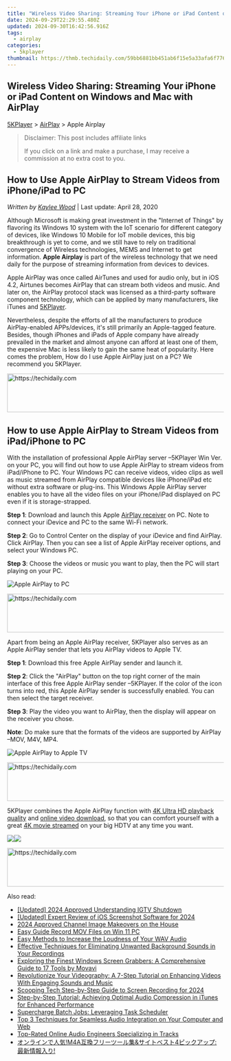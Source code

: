 ```yaml
---
title: "Wireless Video Sharing: Streaming Your iPhone or iPad Content on Windows and Mac with AirPlay"
date: 2024-09-29T22:29:55.480Z
updated: 2024-09-30T16:42:56.916Z
tags:
  - airplay
categories:
  - 5kplayer
thumbnail: https://thmb.techidaily.com/59bb6881bb451ab6f15e5a33afa6f776cb1ec0282754802f441bb66f0c3a3719.jpg
---
```


## Wireless Video Sharing: Streaming Your iPhone or iPad Content on Windows and Mac with AirPlay

[5KPlayer](https://tools.techidaily.com/5kplayer/products/) \> [AirPlay](https://tools.techidaily.com/5kplayer/airplay/) \> Apple Airplay 

>  Disclaimer: This post includes affiliate links
>
>  If you click on a link and make a purchase, I may receive a commission at no extra cost to you.
>

## How to Use Apple AirPlay to Stream Videos from iPhone/iPad to PC

 _Written by [Kaylee Wood](https://www.quora.com/profile/Amanda-Hu-21)_ | Last update: April 28, 2020

Although Microsoft is making great investment in the "Internet of Things" by flavoring its Windows 10 system with the IoT scenario for different category of devices, like Windows 10 Mobile for IoT mobile devices, this big breakthrough is yet to come, and we still have to rely on traditional convergence of Wireless technologies, MEMS and Internet to get information. **Apple Airplay** is part of the wireless technology that we need daily for the purpose of streaming information from devices to devices.

Apple AirPlay was once called AirTunes and used for audio only, but in iOS 4.2, Airtunes becomes AirPlay that can stream both videos and music. And later on, the AirPlay protocol stack was licensed as a third-party software component technology, which can be applied by many manufacturers, like iTunes and [5KPlayer](https://tools.techidaily.com/5kplayer/products/).

Nevertheless, despite the efforts of all the manufacturers to produce AirPlay-enabled APPs/devices, it's still primarily an Apple-tagged feature. Besides, though iPhones and iPads of Apple company have already prevailed in the market and almost anyone can afford at least one of them, the expensive Mac is less likely to gain the same heat of popularity. Here comes the problem, How do I use Apple AirPlay just on a PC? We recommend you 5KPlayer.

<!-- affiliate ads begin -->
<a href="https://aligracehair.sjv.io/c/5597632/1938698/19272" target="_top" id="1938698">
  <img src="//a.impactradius-go.com/display-ad/19272-1938698" border="0" alt="https://techidaily.com" width="728" height="90"/>
</a>
<img height="0" width="0" src="https://aligracehair.sjv.io/i/5597632/1938698/19272" style="position:absolute;visibility:hidden;" border="0" />
<!-- affiliate ads end -->

## How to use Apple AirPlay to Stream Videos from iPad/iPhone to PC

With the installation of professional Apple AirPlay server –5KPlayer Win Ver. on your PC, you will find out how to use Apple AirPlay to stream videos from iPad/iPhone to PC. Your Windows PC can receive videos, video clips as well as music streamed from AirPlay compatible devices like iPhone/iPad etc without extra software or plug-ins. This Windows Apple AirPlay server enables you to have all the video files on your iPhone/iPad displayed on PC even if it is storage-strapped. 

**Step 1**: Download and launch this Apple [AirPlay receiver](https://tools.techidaily.com/5kplayer/airplay/) on PC. Note to connect your iDevice and PC to the same Wi-Fi network.

**Step 2**: Go to Control Center on the display of your iDevice and find AirPlay. Click AirPlay. Then you can see a list of Apple AirPlay receiver options, and select your Windows PC.

**Step 3**: Choose the videos or music you want to play, then the PC will start playing on your PC.

![Apple AirPlay to PC](https://www.5kplayer.com/airplay/img/apple-airplay-zjy-0327.jpg) 

<!-- affiliate ads begin -->
<a href="https://aligracehair.sjv.io/c/5597632/1997662/19272" target="_top" id="1997662">
  <img src="//a.impactradius-go.com/display-ad/19272-1997662" border="0" alt="https://techidaily.com" width="728" height="90"/>
</a>
<img height="0" width="0" src="https://aligracehair.sjv.io/i/5597632/1997662/19272" style="position:absolute;visibility:hidden;" border="0" />
<!-- affiliate ads end -->

Apart from being an Apple AirPlay receiver, 5KPlayer also serves as an Apple AirPlay sender that lets you AirPlay videos to Apple TV. 

**Step 1**: Download this free Apple AirPlay sender and launch it.

**Step 2**: Click the "AirPlay" button on the top right corner of the main interface of this free Apple AirPlay sender –5KPlayer. If the color of the icon turns into red, this Apple AirPlay sender is successfully enabled. You can then select the target receiver.

**Step 3**: Play the video you want to AirPlay, then the display will appear on the receiver you chose. 

**Note**: Do make sure that the formats of the videos are supported by AirPlay –MOV, M4V, MP4\. 

![Apple AirPlay to Apple TV](https://www.5kplayer.com/airplay/img/5k-airplay-xsy-airplay-with-win10-15021501.jpg) 

<!-- affiliate ads begin -->
<a href="https://appsumo.8odi.net/c/5597632/2068439/7443" target="_top" id="2068439">
  <img src="//a.impactradius-go.com/display-ad/7443-2068439" border="0" alt="https://techidaily.com" width="728" height="90"/>
</a>
<img height="0" width="0" src="https://appsumo.8odi.net/i/5597632/2068439/7443" style="position:absolute;visibility:hidden;" border="0" />
<!-- affiliate ads end -->

5KPlayer combines the Apple AirPlay function with [4K Ultra HD playback quality](https://tools.techidaily.com/5kplayer/video-music-player/) and [online video download](https://tools.techidaily.com/5kplayer/youtube-download/), so that you can comfort yourself with a great [4K movie streamed](https://tools.techidaily.com/5kplayer/airplay/) on your big HDTV at any time you want.

[![](https://www.5kplayer.com/airplay/../button/freedownbackmac.png)](https://tools.techidaily.com/5kplayer/products/)[![](https://www.5kplayer.com/airplay/../button/freedownwhitewin.png)](https://tools.techidaily.com/5kplayer/products/)

<!-- affiliate ads begin -->
<a href="https://aligracehair.sjv.io/c/5597632/2027181/19272" target="_top" id="2027181">
  <img src="//a.impactradius-go.com/display-ad/19272-2027181" border="0" alt="https://techidaily.com" width="728" height="90"/>
</a>
<img height="0" width="0" src="https://aligracehair.sjv.io/i/5597632/2027181/19272" style="position:absolute;visibility:hidden;" border="0" />
<!-- affiliate ads end -->

<ins class="adsbygoogle"
     style="display:block"
     data-ad-format="autorelaxed"
     data-ad-client="ca-pub-7571918770474297"
     data-ad-slot="1223367746"></ins>

<ins class="adsbygoogle"
     style="display:block"
     data-ad-client="ca-pub-7571918770474297"
     data-ad-slot="8358498916"
     data-ad-format="auto"
     data-full-width-responsive="true"></ins>

<span class="atpl-alsoreadstyle">Also read:</span>
<div><ul>
<li><a href="https://instagram-video-files.techidaily.com/updated-2024-approved-understanding-igtv-shutdown/"><u>[Updated] 2024 Approved Understanding IGTV Shutdown</u></a></li>
<li><a href="https://digital-screen-recording.techidaily.com/updated-expert-review-of-ios-screenshot-software-for-2024/"><u>[Updated] Expert Review of iOS Screenshot Software for 2024</u></a></li>
<li><a href="https://youtube-video-recordings.techidaily.com/2024-approved-channel-image-makeovers-on-the-house/"><u>2024 Approved Channel Image Makeovers on the House</u></a></li>
<li><a href="https://screen-video-capture.techidaily.com/easy-guide-record-mov-files-on-win-11-pc/"><u>Easy Guide Record MOV Files on Win 11 PC</u></a></li>
<li><a href="https://media-tips.techidaily.com/easy-methods-to-increase-the-loudness-of-your-wav-audio/"><u>Easy Methods to Increase the Loudness of Your WAV Audio</u></a></li>
<li><a href="https://media-tips.techidaily.com/effective-techniques-for-eliminating-unwanted-background-sounds-in-your-recordings/"><u>Effective Techniques for Eliminating Unwanted Background Sounds in Your Recordings</u></a></li>
<li><a href="https://some-tips.techidaily.com/exploring-the-finest-windows-screen-grabbers-a-comprehensive-guide-to-17-tools-by-movavi/"><u>Exploring the Finest Windows Screen Grabbers: A Comprehensive Guide to 17 Tools by Movavi</u></a></li>
<li><a href="https://media-tips.techidaily.com/revolutionize-your-videography-a-7-step-tutorial-on-enhancing-videos-with-engaging-sounds-and-music/"><u>Revolutionize Your Videography: A 7-Step Tutorial on Enhancing Videos With Engaging Sounds and Music</u></a></li>
<li><a href="https://screen-capture.techidaily.com/scooping-tech-step-by-step-guide-to-screen-recording-for-2024/"><u>Scooping Tech Step-by-Step Guide to Screen Recording for 2024</u></a></li>
<li><a href="https://media-tips.techidaily.com/step-by-step-tutorial-achieving-optimal-audio-compression-in-itunes-for-enhanced-performance/"><u>Step-by-Step Tutorial: Achieving Optimal Audio Compression in iTunes for Enhanced Performance</u></a></li>
<li><a href="https://win11.techidaily.com/supercharge-batch-jobs-leveraging-task-scheduler/"><u>Supercharge Batch Jobs: Leveraging Task Scheduler</u></a></li>
<li><a href="https://media-tips.techidaily.com/top-3-techniques-for-seamless-audio-integration-on-your-computer-and-web/"><u>Top 3 Techniques for Seamless Audio Integration on Your Computer and Web</u></a></li>
<li><a href="https://media-tips.techidaily.com/top-rated-online-audio-engineers-specializing-in-tracks/"><u>Top-Rated Online Audio Engineers Specializing in Tracks</u></a></li>
<li><a href="https://smart-video-creator.techidaily.com/m4aand4/"><u>オンラインで人気!M4A互換フリーツール集&サイトベスト4ピックアップ: 最新情報入り!</u></a></li>
</ul></div>

